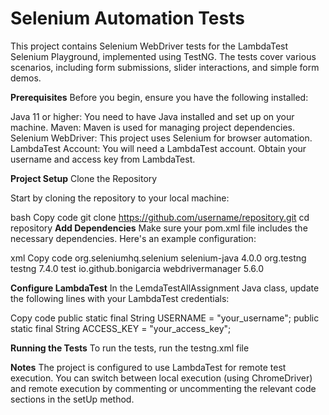# Selenium Automation Tests 

This project contains Selenium WebDriver tests for the LambdaTest Selenium Playground, implemented using TestNG. The tests cover various scenarios, including form submissions, slider interactions, and simple form demos.

**Prerequisites**
Before you begin, ensure you have the following installed:

Java 11 or higher: You need to have Java installed and set up on your machine.
Maven: Maven is used for managing project dependencies.
Selenium WebDriver: This project uses Selenium for browser automation.
LambdaTest Account: You will need a LambdaTest account. Obtain your username and access key from LambdaTest.

**Project Setup**
Clone the Repository

Start by cloning the repository to your local machine:

bash
Copy code
git clone https://github.com/username/repository.git
cd repository
**Add Dependencies**
Make sure your pom.xml file includes the necessary dependencies. Here's an example configuration:

xml
Copy code
<dependencies>
    <dependency>
        <groupId>org.seleniumhq.selenium</groupId>
        <artifactId>selenium-java</artifactId>
        <version>4.0.0</version>
    </dependency>
    <dependency>
        <groupId>org.testng</groupId>
        <artifactId>testng</artifactId>
        <version>7.4.0</version>
        <scope>test</scope>
    </dependency>
    <dependency>
        <groupId>io.github.bonigarcia</groupId>
        <artifactId>webdrivermanager</artifactId>
        <version>5.6.0</version>
    </dependency>
</dependencies>

**Configure LambdaTest**
In the LemdaTestAllAssignment Java class, update the following lines with your LambdaTest credentials:

Copy code
public static final String USERNAME = "your_username";
public static final String ACCESS_KEY = "your_access_key";

**Running the Tests**
To run the tests, run the testng.xml file

**Notes**
The project is configured to use LambdaTest for remote test execution. You can switch between local execution (using ChromeDriver) and remote execution by commenting or uncommenting the relevant code sections in the setUp method.
